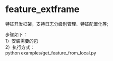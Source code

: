 # feature_extframe
特征开发框架，支持日志分级别管理、特征配置化等; 


步骤如下：  
1）安装需要的包  
2）执行方式：  
python examples/get_feature_from_local.py  

